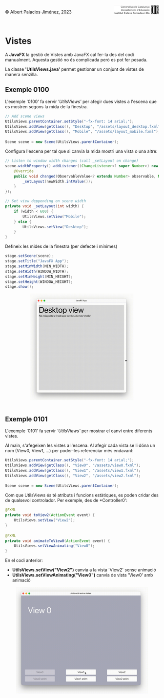 <div style="display: flex; width: 100%;">
    <div style="flex: 1; padding: 0px;">
        <p>© Albert Palacios Jiménez, 2023</p>
    </div>
    <div style="flex: 1; padding: 0px; text-align: right;">
        <img src="./assets/ieti.png" height="32" alt="Logo de IETI" style="max-height: 32px;">
    </div>
</div>
<br/>

# Vistes

A **JavaFX** la gestió de Vistes amb JavaFX cal fer-la des del codi manualment. Aquesta gestió no és complicada però es pot fer pesada.

La classe **'UtilsViews.java'** permet gestionar un conjunt de vistes de manera senzilla.

## Exemple 0100

L'exemple '0100' fa servir *'UtilsViews'* per afegir dues vistes a l'escena que es mostren segons la mida de la finestra.

```java
// Add scene views
UtilsViews.parentContainer.setStyle("-fx-font: 14 arial;");
UtilsViews.addView(getClass(), "Desktop", "/assets/layout_desktop.fxml");
UtilsViews.addView(getClass(), "Mobile", "/assets/layout_mobile.fxml");

Scene scene = new Scene(UtilsViews.parentContainer);
```

Configura l'escena per tal que si canvia la mida mostri una vista o una altre:

```java
// Listen to window width changes (call _setLayout on change)
scene.widthProperty().addListener((ChangeListener<? super Number>) new ChangeListener<Number>() {
    @Override
    public void changed(ObservableValue<? extends Number> observable, Number oldWidth, Number newWidth) {
        _setLayout(newWidth.intValue());
    }
});
```

```java
// Set view deppending on scene width
private void _setLayout(int width) {
    if (width < 600) {
        UtilsViews.setView("Mobile");
    } else {
        UtilsViews.setView("Desktop");
    }
}
```

Defineix les mides de la finestra (per defecte i mínimes)

```java
stage.setScene(scene);
stage.setTitle("JavaFX App");
stage.setMinWidth(MIN_WIDTH);
stage.setWidth(WINDOW_WIDTH);
stage.setMinHeight(MIN_HEIGHT);
stage.setHeight(WINDOW_HEIGHT);
stage.show();
```

<center><img src="./assets/ex0100.gif" style="max-width: 90%; max-height: 350px;" alt="">
<br/></center>
<br/>

## Exemple 0101

L'exemple '0101' fa servir *'UtilsViews'* per mostrar el canvi entre diferents vistes.

Al main, s'afegeixen les vistes a l'escena. Al afegir cada vista se li dóna un nom (View0, View1, ...) per poder-les referenciar més endavant:

```java
UtilsViews.parentContainer.setStyle("-fx-font: 14 arial;");
UtilsViews.addView(getClass(), "View0", "/assets/view0.fxml");
UtilsViews.addView(getClass(), "View1", "/assets/view1.fxml");
UtilsViews.addView(getClass(), "View2", "/assets/view2.fxml");

Scene scene = new Scene(UtilsViews.parentContainer);
```

Com que UtilsViews és té atributs i funcions estàtiques, es poden cridar des de qualsevol controlador. Per exemple, des de *Controller0':

```java
@FXML
private void toView2(ActionEvent event) {
    UtilsViews.setView("View2");
}

@FXML
private void animateToView0(ActionEvent event) {
    UtilsViews.setViewAnimating("View0");
}
```

En el codi anterior:

- **UtilsViews.setView("View2")** canvia a la vista 'View2' sense animació
- **UtilsViews.setViewAnimating("View0")** canvia de vista 'View0' amb animació

<center><img src="./assets/ex0101.gif" style="max-width: 90%; max-height: 350px;" alt="">
<br/></center>
<br/>




